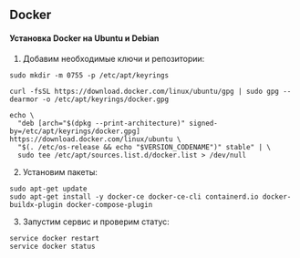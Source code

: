 ## Docker

#### Установка Docker на Ubuntu и Debian

1. Добавим необходимые ключи и репозитории:
```
sudo mkdir -m 0755 -p /etc/apt/keyrings

curl -fsSL https://download.docker.com/linux/ubuntu/gpg | sudo gpg --dearmor -o /etc/apt/keyrings/docker.gpg

echo \
  "deb [arch="$(dpkg --print-architecture)" signed-by=/etc/apt/keyrings/docker.gpg] https://download.docker.com/linux/ubuntu \
  "$(. /etc/os-release && echo "$VERSION_CODENAME")" stable" | \
  sudo tee /etc/apt/sources.list.d/docker.list > /dev/null
```

2. Установим пакеты:
```
sudo apt-get update
sudo apt-get install -y docker-ce docker-ce-cli containerd.io docker-buildx-plugin docker-compose-plugin
```

3. Запустим сервис и проверим статус:
```
service docker restart
service docker status
```
